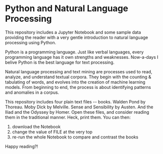 # Python and Natural Language Processing

This repository includes a Jupyter Notebook and some sample data providing the reader with a very gentle  introduction to natural language processing using Python. 

Python is a programming language. Just like verbal languages, every programming language has it own strengths and weaknesses. Now-a-days I belive Python is the best language for text processing.

Natural language processing and text mining are processes used to read, analyze, and understand textual corpora. They begin with the counting & tabulating of words, and evolves into the creation of machine learning models. From beginning to end, the process is about identifying patterns and anomalies in a corpus.

This repository includes four plain text files -- books. Walden Pond by Thoreau. Moby Dick by Melville. Sense and Sensibility by Austen. And the Iliad and the Odyssey by Homer. Open these files, and consider reading them in the traditional manner. Heck, print them. You can then:

  1. download the Notebook
  2. change the value of FILE at the very top
  3. re-run the whole Notebook to compare and contrast the books
  
Happy reading?!

